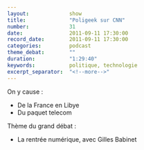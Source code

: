 ```yaml
---
layout:             show
title:              "Poligeek sur CNN"
number:             31
date:               2011-09-11 17:30:00
record_date:        2011-09-11 17:30:00
categories:         podcast
theme_debat:        ""
duration:           "1:29:40"
keywords:           politique, technologie
excerpt_separator:  "<!--more-->"
---
```



On y cause :

- De la France en Libye
- Du paquet telecom

Thème du grand débat :

- La rentrée numérique, avec Gilles Babinet
